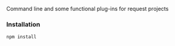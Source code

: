 Command line and some functional plug-ins for request projects

### Installation
```
npm install

```